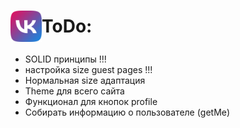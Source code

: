 # <div style="display:flex;align-items:center"><img src="./frontend/src/img/logo.png" style="width:50px"/> ToDo:</div>
- SOLID принципы !!!
- настройка size guest pages !!!
- Нормальная size адаптация
- Theme для всего сайта
- Функционал для кнопок profile
- Собирать информацию о пользователе (getMe)
